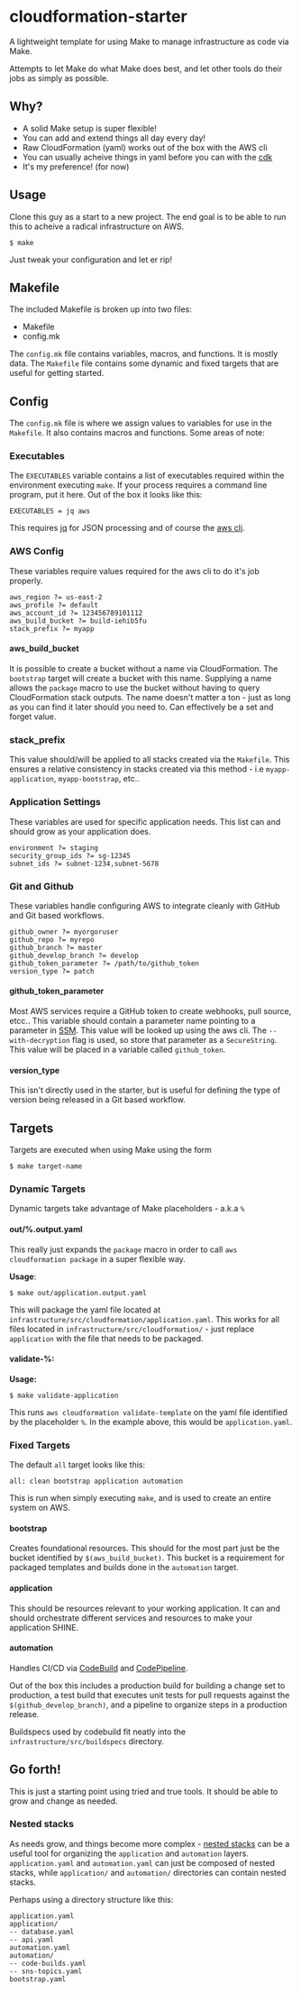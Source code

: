 # cloudformation-starter

A lightweight template for using Make to manage infrastructure as code via Make.

Attempts to let Make do what Make does best, and let other tools do their jobs as simply as possible.

## Why?

* A solid Make setup is super flexible!
* You can add and extend things all day every day!
* Raw CloudFormation (yaml) works out of the box with the AWS cli
* You can usually acheive things in yaml before you can with the [cdk](https://docs.aws.amazon.com/cdk/latest/guide/home.html)
* It's my preference! (for now)

## Usage

Clone this guy as a start to a new project. The end goal is to be able to run this to acheive a radical infrastructure on AWS.

```
$ make
```

Just tweak your configuration and let er rip!

## Makefile

The included Makefile is broken up into two files:

* Makefile
* config.mk

The `config.mk` file contains variables, macros, and functions. It is mostly data. The `Makefile` file contains some dynamic and fixed targets that are useful for getting started.

## Config

The `config.mk` file is where we assign values to variables for use in the `Makefile`. It also contains macros and functions. Some areas of note:

### Executables

The `EXECUTABLES` variable contains a list of executables required within the environment executing `make`. If your process requires a command line program, put it here. Out of the box it looks like this:

`EXECUTABLES = jq aws`

This requires [jq](https://stedolan.github.io/jq/) for JSON processing and of course the [aws cli](https://aws.amazon.com/cli/).

### AWS Config

These variables require values required for the aws cli to do it's job properly.

```
aws_region ?= us-east-2
aws_profile ?= default
aws_account_id ?= 123456789101112
aws_build_bucket ?= build-iehib5fu
stack_prefix ?= myapp
```

#### aws_build_bucket

It is possible to create a bucket without a name via CloudFormation. The `bootstrap` target will create a bucket with this name. Supplying a name allows the `package` macro to use the bucket without having to query CloudFormation stack outputs. The name doesn't matter a ton - just as long as you can find it later should you need to. Can effectively be a set and forget value.

### stack_prefix

This value should/will be applied to all stacks created via the `Makefile`. This ensures a relative consistency in stacks created via this method - i.e `myapp-application`, `myapp-bootstrap`, etc..

### Application Settings

These variables are used for specific application needs. This list can and should grow as your application does.

```
environment ?= staging
security_group_ids ?= sg-12345
subnet_ids ?= subnet-1234,subnet-5678
```

### Git and Github

These variables handle configuring AWS to integrate cleanly with GitHub and Git based workflows.

```
github_owner ?= myorgoruser
github_repo ?= myrepo
github_branch ?= master
github_develop_branch ?= develop
github_token_parameter ?= /path/to/github_token
version_type ?= patch
```

#### github_token_parameter

Most AWS services require a GitHub token to create webhooks, pull source, etcc.. This variable should
contain a parameter name pointing to a parameter in [SSM](https://docs.aws.amazon.com/systems-manager/latest/userguide/systems-manager-parameter-store.html). This value will be looked up using the aws cli. The `--with-decryption` flag is used, so store that parameter as a `SecureString`. This value will be placed in a variable called `github_token`.

#### version_type

This isn't directly used in the starter, but is useful for defining the type of version being released in a Git based workflow.


## Targets

Targets are executed when using Make using the form

```
$ make target-name
```

### Dynamic Targets

Dynamic targets take advantage of Make placeholders - a.k.a `%`

#### out/%.output.yaml

This really just expands the `package` macro in order to call `aws cloudformation package` in a super flexible way. 

**Usage**:

```
$ make out/application.output.yaml
```

This will package the yaml file located at `infrastructure/src/cloudformation/application.yaml`. This works for all files located in `infrastructure/src/cloudformation/` - just replace `application` with the file that needs to be packaged.


#### validate-%:

**Usage:**

```
$ make validate-application
```

This runs `aws cloudformation validate-template` on the yaml file identified by the placeholder `%`. In the example above, this would be `application.yaml`.

### Fixed Targets

The default `all` target looks like this:

```
all: clean bootstrap application automation
```

This is run when simply executing `make`, and is used to create an entire system on AWS.

#### bootstrap

Creates foundational resources. This should for the most part just be the bucket identified by `$(aws_build_bucket)`. This bucket is a requirement for packaged templates and builds done in the `automation` target.

#### application

This should be resources relevant to your working application. It can and should orchestrate different services and resources to make your application SHINE.

#### automation

Handles CI/CD via [CodeBuild](https://aws.amazon.com/codebuild/) and [CodePipeline](https://aws.amazon.com/codepipeline/).

Out of the box this includes a production build for building a change set to production, a test build that executes unit tests for pull requests against the `$(github_develop_branch)`, and a pipeline to organize steps in a production release.

Buildspecs used by codebuild fit neatly into the `infrastructure/src/buildspecs` directory.

## Go forth!

This is just a starting point using tried and true tools. It should be able to grow and change as needed.

### Nested stacks

As needs grow, and things become more complex - [nested stacks](https://docs.aws.amazon.com/AWSCloudFormation/latest/UserGuide/using-cfn-nested-stacks.html) can be a useful tool for organizing the `application` and `automation` layers. `application.yaml` and `automation.yaml` can just be composed of nested stacks, while `application/` and `automation/` directories can contain nested stacks.

Perhaps using a directory structure like this:

```
application.yaml
application/
-- database.yaml
-- api.yaml
automation.yaml
automation/
-- code-builds.yaml
-- sns-topics.yaml
bootstrap.yaml
```
